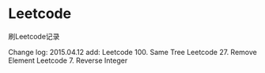 # Leetcode
刷Leetcode记录

Change log:
2015.04.12
add:
Leetcode 100. Same Tree
Leetcode 27. Remove Element
Leetcode 7. Reverse Integer

